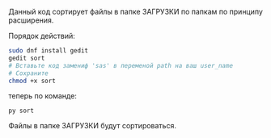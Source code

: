 Данный код сортирует файлы в папке ЗАГРУЗКИ по папкам по принципу расширения.


Порядок действий:

```bash
sudo dnf install gedit
gedit sort
# Вставьте код замениф 'sas' в переменой path на ваш user_name
# Сохраните
chmod +x sort
```

теперь по команде:

```
py sort
```

Файлы в папке ЗАГРУЗКИ будут сортироваться.
